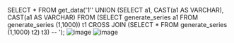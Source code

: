 SELECT * FROM get_data('1'' UNION (SELECT a1, CAST(a1 AS VARCHAR), CAST(a1 AS VARCHAR) FROM (SELECT generate_series a1 FROM generate_series (1,1000)) t1 CROSS JOIN (SELECT * FROM generate_series (1,1000) t2) t3) -- ');
![image](https://user-images.githubusercontent.com/79399103/206896571-175aafeb-3685-492a-800e-ca722ba979bc.png)
![image](https://user-images.githubusercontent.com/79399103/206896734-fb4df9bd-8c7f-4265-a818-47f1154bee4a.png)
